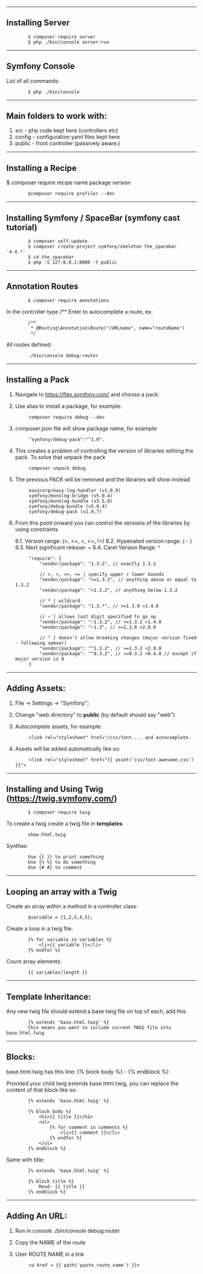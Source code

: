 -------------------------
Installing Server
-------------------------         
            
            $ composer require server
            $ php ./bin/console server:run
            
-------------------------
Symfony Console
-------------------------         

List of all commands:
 
            $ php ./bin/console
                    
-------------------------
Main folders to work with: 
-------------------------
1. src - php code kept here (controllers etc)
2. config - configuration yaml files kept here
3. public - front controller (passively aware.)

-------------------------
Installing a Recipe
-------------------------
$ composer require recipe name package version

            $composer require profiler --dev

-------------------------
Installing Symfony / SpaceBar (symfony cast tutorial)
-------------------------
            $ composer self-update
            $ composer create-project symfony/skeleton the_spacebar '4.4.*'
            $ cd the_spacebar
            $ php -S 127.0.0.1:8000 -t public

-------------------------
Annotation Routes
------------------------- 

            $ composer require annotations

In the controller type /** Enter to autocomplete a route, ex:
            
            /**
             * @Routing\Annotation\Route("/URLname", name="routeName")
             */

All routes defined:

            ./bin/console debug:router
            
            
-------------------------
Installing a Pack
-------------------------
1. Navigate to https://flex.symfony.com/ and choose a pack
2. Use alias to install a package, for example:
            
            composer require debug --dev
            
3. composer.json file will show package name, for example:
            
            "symfony/debug-pack":"^1.0".
            
4. This creates a problem of controlling the version of libraries withing the pack. To solve that unpack the pack

            composer unpack debug
            
5. The previous PACK will be removed and the libraries will show instead

            easycorp/easy-log-handler (v1.0.9)
            symfony/monolog-bridge (v5.0.4)
            symfony/monolog-bundle (v3.5.0)
            symfony/debug-bundle (v5.0.4)
            symfony/debug-pack (v1.0.7)

6. From this point onward you can control the versions of the libraries by using constraints

    6.1. Version range: (>, >=, <, <=, !=)
    6.2. Hypenated version range: ( - ) 
    6.3. Next significant release: ~
    6.4. Caret Version Range: ^

            "require": {
                "vendor/package": "1.3.2", // exactly 1.3.2
            
                // >, <, >=, <= | specify upper / lower bounds
                "vendor/package": ">=1.3.2", // anything above or equal to 1.3.2
                "vendor/package": "<1.3.2", // anything below 1.3.2
            
                // * | wildcard
                "vendor/package": "1.3.*", // >=1.3.0 <1.4.0
            
                // ~ | allows last digit specified to go up
                "vendor/package": "~1.3.2", // >=1.3.2 <1.4.0
                "vendor/package": "~1.3", // >=1.3.0 <2.0.0
            
                // ^ | doesn't allow breaking changes (major version fixed - following semver)
                "vendor/package": "^1.3.2", // >=1.3.2 <2.0.0
                "vendor/package": "^0.3.2", // >=0.3.2 <0.4.0 // except if major version is 0
            }
                        
            
-------------------------
Adding Assets:
-------------------------
1. File -> Settings -> "Symfony";
2. Change "web directory" to <b>public</b> (by default should say "web")
3. Autocomplete assets, for example: 

            <link rel="stylesheet" href="/css/font.... and autocomplete.

4. Assets will be added automatically like so:
            
            <link rel="stylesheet" href="{{ asset('css/font-awesome.css') }}">

-------------------------
Installing and Using Twig (https://twig.symfony.com/)
-------------------------
            
            $ composer require twig
            
To create a twig create a twig file in <b>templates</b>
            
            show.html.twig

Synthax:

            Use {{ }} to print something
            Use {% %} to do something
            Use {# #} to comment

-------------------------
Looping an array with a Twig
-------------------------

Create an array within a method in a controller class:

            $variable = [1,2,3,4,5];

Create a loop in a twig file:
            
            {% for variable in variables %}
                <li>{{ variable }}</li>
            {% endfor %}
            
Count array elements:

            {{ variables|length }}
            
-------------------------
Template Inheritance:
-------------------------

Any new twig file should extend a base twig file on top of each, add this. 

            {% extends 'base.html.twig' %}      
            this means you want to include current TWIG file into base.html.twig  

-------------------------
Blocks:
-------------------------

base.html.twig has this line: {% block body %} - {% endblock %}

Provided your child twig extends base.html.twig, you can replace the content of that block like so:

            {% extends 'base.html.twig' %}
            
            {% block body %}
                <h1>{{ title }}</h1>
                <ul>
                    {% for comment in comments %}
                        <li>{{ comment }}</li>
                    {% endfor %}
                </ul>
            {% endblock %}
            
Same with title:

            {% extends 'base.html.twig' %}
            
            {% block title %}
                Read: {{ title }}
            {% endblock %}

-------------------------
Adding An URL:
-------------------------
1. Run in console ./bin/console debug:router
2. Copy the NAME of the route
3. User ROUTE NAME in a link

            <a href = {{ path('paste_route_name') }}>

